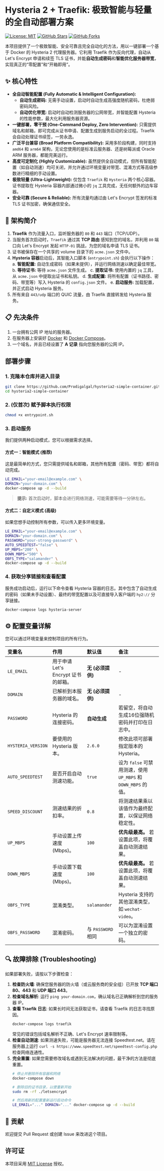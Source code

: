 # Hysteria 2 + Traefik: 极致智能与轻量的全自动部署方案

[![License: MIT](https://img.shields.io/badge/License-MIT-yellow.svg)](https://opensource.org/licenses/MIT)
[![GitHub Stars](https://img.shields.io/github/stars/Prodigalgal/hysteria2-simple-container?style=social)](https://github.com/Prodigalgal/hysteria2-simple-container/stargazers)
[![GitHub Forks](https://img.shields.io/github/forks/Prodigalgal/hysteria2-simple-container?style=social)](https://github.com/Prodigalgal/hysteria2-simple-container/network/members)

本项目提供了一个极致智能、安全可靠且完全自动化的方法，用以一键部署一个基于 Docker 的 Hysteria 2 代理服务器。它利用 Traefik 作为反向代理，自动从 Let's Encrypt 申请和续签 TLS 证书，并能**自动生成密码**和**智能优化服务器带宽**，实现真正的“零配置”和“开箱即用”。

## ✨ 核心特性

*   **全自动智能配置 (Fully Automatic & Intelligent Configuration):**
    *   **自动生成密码:** 无需手动设置，启动时自动生成高强度随机密码，杜绝弱密码风险。
    *   **自动优化带宽:** 启动时自动检测服务器的公网带宽，并智能配置 Hysteria 的性能参数，最大化利用服务器资源。
*   **一键部署，零干预 (One-Command Deploy, Zero Intervention):** 只需提供域名和邮箱，即可完成从证书申请、配置生成到服务启动的全过程。Traefik 会自动处理证书续签，一劳永逸。
*   **广泛平台兼容 (Broad Platform Compatibility):** 采用多阶段构建，同时支持 `amd64` 和 `arm64` 架构，无论您使用的是标准云服务器、还是树莓派或 Oracle ARM 服务器，都能完美运行。
*   **高度可定制化 (Highly Customizable):** 虽然提供全自动模式，但所有智能配置（如自动测速）均可关闭，并允许通过环境变量对带宽、混淆方式等高级参数进行精细的手动设置。
*   **极致轻量 (Ultra-Lightweight):** 仅包含 `Traefik` 和 `Hysteria` 两个核心容器。证书提取在 Hysteria 容器内部通过微小的 `jq` 工具完成，无任何额外的边车容器。
*   **安全可靠 (Secure & Reliable):** 所有流量均通过由 Let's Encrypt 签发的标准 TLS 证书加密，确保通信安全。

## 🚀 架构简介

1.  **Traefik** 作为流量入口，监听服务器的 `80` 和 `443` 端口（TCP/UDP）。
2.  当服务首次启动时，`Traefik` 通过其 **TCP 路由** 感知到您的域名，并利用 `80` 端口向 Let's Encrypt 发起 `HTTP-01` 挑战，为您的域名申请 TLS 证书。
3.  证书被保存在一个共享的 volume 目录下的 `acme.json` 文件中。
4.  **Hysteria 容器**启动后，其智能入口脚本 (`entrypoint.sh`) 会执行以下操作：
    a. **智能配置:** 自动生成密码（如果未提供），并运行网络测速以确定最佳带宽。
    b. **等待证书:** 等待 `acme.json` 文件生成。
    c. **提取证书:** 使用内置的 `jq` 工具，从 `acme.json` 中提取出证书和私钥。
    d. **生成配置:** 将所有配置（证书路径、密码、带宽等）写入 Hysteria 的 `config.json` 文件。
    e. **启动服务:** 加载配置，并正式启动 Hysteria 服务。
5.  所有来自 `443/udp` 端口的 QUIC 流量，由 Traefik 直接转发给 Hysteria 服务。

## 📋 先决条件

1.  一台拥有公网 IP 地址的服务器。
2.  在服务器上安装好 [Docker](https://docs.docker.com/engine/install/) 和 [Docker Compose](https://docs.docker.com/compose/install/)。
3.  一个域名，并且已经设置了 **A 记录** 指向您服务器的公网 IP。

## 部署步骤

### 1. 克隆本仓库并进入目录

```bash
git clone https://github.com/Prodigalgal/hysteria2-simple-container.git
cd hysteria2-simple-container
```

### 2. (仅首次) 赋予脚本执行权限

```bash
chmod +x entrypoint.sh
```

### 3. 启动服务

我们提供两种启动模式，您可以根据需求选择。

#### 方式一：智能模式 (推荐)

这是最简单的方式，您只需提供域名和邮箱，其他所有配置（密码、带宽）都将自动完成。

```bash
LE_EMAIL="your-email@example.com" \
DOMAIN="your-domain.com" \
docker-compose up -d --build
```
> **提示:** 首次启动时，脚本会进行网络测速，可能需要等待一分钟左右。

#### 方式二：自定义模式 (高级)

如果您想手动控制所有参数，可以传入更多环境变量。

```bash
LE_EMAIL="your-email@example.com" \
DOMAIN="your-domain.com" \
PASSWORD="your-strong-password" \
AUTO_SPEEDTEST="false" \
UP_MBPS="200" \
DOWN_MBPS="500" \
OBFS_TYPE="salamander" \
docker-compose up -d --build
```

### 4. 获取分享链接和查看配置

服务成功启动后，运行以下命令查看 Hysteria 容器的日志。其中包含了自动生成的密码（如果未手动设置）、最终的带宽配置以及可直接导入客户端的 `hy2://` 分享链接。

```bash
docker-compose logs hysteria-server
```

## ⚙️ 配置变量详解

您可以通过环境变量来控制项目的所有行为。

| 变量名 | 作用 | 默认值 | 备注 |
| :--- | :--- | :--- | :--- |
| `LE_EMAIL` | 用于申请 Let's Encrypt 证书的邮箱。 | **无 (必须提供)** | - |
| `DOMAIN` | 已解析到本服务器的域名。 | **无 (必须提供)** | - |
| `PASSWORD` | Hysteria 的连接密码。 | **自动生成** | 若留空，将自动生成16位强随机密码并打印在日志中。 |
| `HYSTERIA_VERSION`| 要使用的 Hysteria 版本。 | `2.6.0` | 修改此项可部署指定版本的 Hysteria。 |
| `AUTO_SPEEDTEST` | 是否开启自动测速功能。 | `true` | 设为 `false` 可禁用测速，使用 `UP_MBPS` 和 `DOWN_MBPS` 的值。 |
| `SPEED_DISCOUNT` | 测速结果的折扣率。 | `0.8` | 将测速结果乘以该值作为最终配置，以保证网络稳定性。 |
| `UP_MBPS` | 手动设置上传速度 (Mbps)。 | `100` | **优先级最高。** 若设置此项，将覆盖自动测速结果。 |
| `DOWN_MBPS` | 手动设置下载速度 (Mbps)。 | `100` | **优先级最高。** 若设置此项，将覆盖自动测速结果。 |
| `OBFS_TYPE` | 混淆类型。 | `salamander` | Hysteria 支持的其他混淆类型，如 `wechat-video`。 |
| `OBFS_PASSWORD` | 混淆密码。 | 与 `PASSWORD` 相同 | 可以为混淆设置一个独立的密码。 |

## 🔍 故障排除 (Troubleshooting)

如果部署失败，请按以下步骤检查：

1.  **检查防火墙**: 确保您服务器的防火墙（或云服务商的安全组）已开放 **TCP 端口 80、443** 和 **UDP 端口 443**。
2.  **检查域名解析**: 运行 `ping your-domain.com`，确认域名已正确解析到您的服务器 IP。
3.  **查看 Traefik 日志**: 如果长时间无法获取证书，请查看 Traefik 的日志寻找原因。
    ```bash
    docker-compose logs traefik
    ```
    常见的错误包括域名解析不正确、Let's Encrypt 速率限制等。
4.  **检查自动测速**: 如果测速失败，可能是服务器无法连接 Speedtest.net。请在服务器上运行 `curl -s https://www.speedtest.net/speedtest-config.php` 检查网络连通性。
5.  **完全重置**: 如果您需要修改域名或遇到无法解决的问题，最干净的方法是彻底重置。
    ```bash
    # 停止并删除所有容器和网络
    docker-compose down

    # 删除旧的证书目录，以便重新开始
    sudo rm -rf ./letsencrypt

    # 然后用新的配置重新运行启动命令
    LE_EMAIL="..." DOMAIN="..." docker-compose up -d --build
    ```

## 🤝 贡献

欢迎提交 Pull Request 或创建 Issue 来改进这个项目。

## 许可证

本项目采用 [MIT License](https://opensource.org/licenses/MIT) 授权。